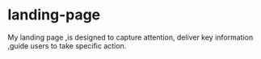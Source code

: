 # landing-page
My  landing page ,is designed to capture attention, deliver key information ,guide users to take specific  action.

